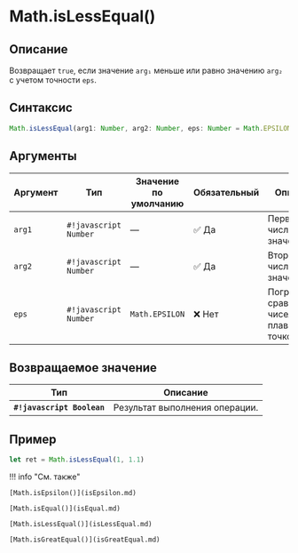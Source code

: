 # Math.isLessEqual()

## Описание
Возвращает `true`, если значение `arg₁` меньше или равно значению `arg₂` с учетом точности `eps`.

## Синтаксис
```javascript
Math.isLessEqual(arg1: Number, arg2: Number, eps: Number = Math.EPSILON) -> Boolean
``` 

## Аргументы
| Аргумент | Тип    | Значение по умолчанию | Обязательный | Описание                      |
|---------|--------|-----------------------|--------------|-------------------------------|
| `arg1`  | `#!javascript Number` | —                     | :white_check_mark: Да         | Первое числовое значение.     |
| `arg2`  | `#!javascript Number` | —                     | :white_check_mark: Да         | Второе числовое значение.     |
| `eps`   | `#!javascript Number` | `Math.EPSILON`        | ❌ Нет        | Погрешность сравнения чисел с плавающей точкой. |

## Возвращаемое значение
| Тип    | Описание                      |
|--------|-------------------------------|
| **`#!javascript Boolean`** | Результат выполнения операции. |

## Пример
``` javascript linenums="1"
let ret = Math.isLessEqual(1, 1.1)
``` 

!!! info "См. также"

    [Math.isEpsilon()](isEpsilon.md)

    [Math.isEqual()](isEqual.md)

    [Math.isLessEqual()](isLessEqual.md)

    [Math.isGreatEqual()](isGreatEqual.md)
